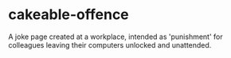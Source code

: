 # cakeable-offence
A joke page created at a workplace, intended as 'punishment' for colleagues leaving their computers unlocked and unattended.
